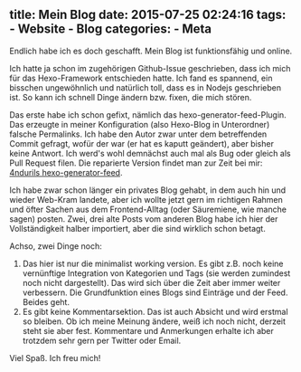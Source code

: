 title: Mein Blog
date: 2015-07-25 02:24:16
tags: 
	- Website
	- Blog
categories:
	- Meta
---

Endlich habe ich es doch geschafft. Mein Blog ist funktionsfähig und online.

Ich hatte ja schon im zugehörigen Github-Issue geschrieben, dass ich mich für das Hexo-Framework entschieden hatte. Ich fand es spannend, ein bisschen ungewöhnlich und natürlich toll, dass es in Nodejs geschrieben ist. So kann ich schnell Dinge ändern bzw. fixen, die mich stören.

Das erste habe ich schon gefixt, nämlich das hexo-generator-feed-Plugin. Das erzeugte in meiner Konfiguration (also Hexo-Blog in Unterordner) falsche Permalinks. Ich habe den Autor zwar unter dem betreffenden Commit gefragt, wofür der war (er hat es kaputt geändert), aber bisher keine Antwort. Ich werd's wohl demnächst auch mal als Bug oder gleich als Pull Request filen. Die reparierte Version findet man zur Zeit bei mir: [4ndurils hexo-generator-feed](https://github.com/4nduril/hexo-generator-feed).

Ich habe zwar schon länger ein privates Blog gehabt, in dem auch hin und wieder Web-Kram landete, aber ich wollte jetzt gern im richtigen Rahmen und öfter Sachen aus dem Frontend-Alltag (oder Säuremiene, wie manche sagen) posten. Zwei, drei alte Posts vom anderen Blog habe ich hier der Vollständigkeit halber importiert, aber die sind wirklich schon betagt.

Achso, zwei Dinge noch:
1. Das hier ist nur die minimalist working version. Es gibt z.B. noch keine vernünftige Integration von Kategorien und Tags (sie werden zumindest noch nicht dargestellt). Das wird sich über die Zeit aber immer weiter verbessern. Die Grundfunktion eines Blogs sind Einträge und der Feed. Beides geht.
2. Es gibt keine Kommentarsektion. Das ist auch Absicht und wird erstmal so bleiben. Ob ich meine Meinung ändere, weiß ich noch nicht, derzeit steht sie aber fest. Kommentare und Anmerkungen erhalte ich aber trotzdem sehr gern per Twitter oder Email.

Viel Spaß. Ich freu mich!
